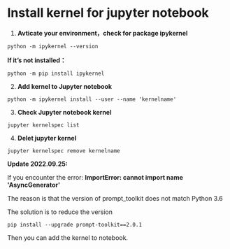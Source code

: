 # Install kernel for jupyter notebook


1. **Avticate your environment，check for package ipykernel**

```
python -m ipykernel --version
```

**If it’s not installed：**

```
python -m pip install ipykernel
```

2. **Add kernel to Jupyter notebook**

```
python -m ipykernel install --user --name 'kernelname'
```



3. **Check Jupyter notebook kernel**

```
jupyter kernelspec list
```

 

4. **Delet jupyter kernel**

```
jupyter kernelspec remove kernelname
```



**Update 2022.09.25:**

If you encounter the error: **ImportError: cannot import name 'AsyncGenerator'**

The reason is that the version of prompt_toolkit does not match Python 3.6

The solution is to reduce the version

```
pip install --upgrade prompt-toolkit==2.0.1
```

Then you can add the kernel to notebook.

